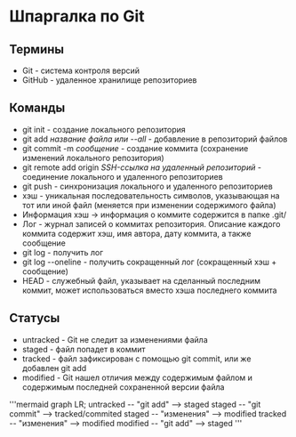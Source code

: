 # Шпаргалка по Git
## Термины
- Git - система контроля версий
- GitHub - удаленное хранилище репозиториев
## Команды
- git init - создание локального репозитория
- git add *название файла или --all* - добавление в репозиторий файлов
- git commit -m *сообщение* - создание коммита (сохранение изменений локального репозитория)
- git remote add origin *SSH-ссылка на удаленный репозиторий* - соединение локального и удаленного репозиториев
- git push - синхронизация локального и удаленного репозиториев
- хэш - уникальная последовательность символов, указывающая на тот или иной файл (меняется при изменении содержимого файла)
- Информация хэш -> информация о коммите содержится в папке .git/
- Лог - журнал записей о коммитах репозитория. Описание каждого коммита содержит хэш, имя автора, дату коммита, а также сообщение
- git log - получить лог
- git log --oneline - получить сокращенный лог (сокращенный хэш + сообщение)
- HEAD - служебный файл, указывает на сделанный последним коммит, может использоваться вместо хэша последнего коммита
## Статусы
- untracked - Git не следит за изменениями файла
- staged - файл попадет в коммит
- tracked - файл зафиксирован с помощью git commit, или же добавлен git add
- modified - Git нашел отличия между содержимым файлом и содержимым последней сохраненной версии файла

'''mermaid
graph LR;
    untracked -- "git add" --> staged
    staged -- "git commit" --> tracked/commited
    staged -- "изменения"  --> modified
    tracked -- "изменения" --> modified
    modified -- "git add"  --> staged
'''

